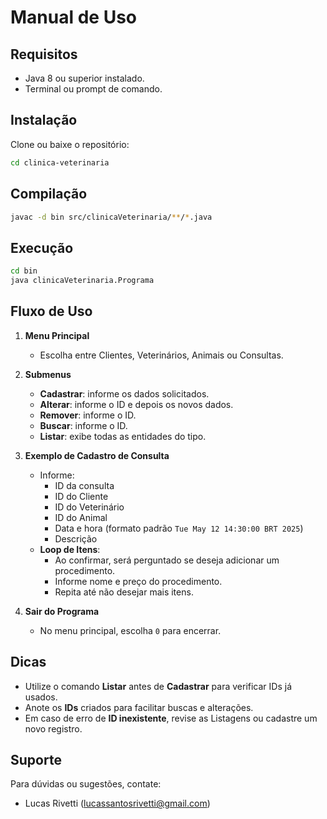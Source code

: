 # Manual de Uso

## Requisitos
- Java 8 ou superior instalado.  
- Terminal ou prompt de comando.

## Instalação

Clone ou baixe o repositório:

```bash
cd clinica-veterinaria
```

## Compilação

```bash
javac -d bin src/clinicaVeterinaria/**/*.java
```

## Execução

```bash
cd bin
java clinicaVeterinaria.Programa
```

## Fluxo de Uso

1. **Menu Principal**  
   - Escolha entre Clientes, Veterinários, Animais ou Consultas.

2. **Submenus**  
   - **Cadastrar**: informe os dados solicitados.  
   - **Alterar**: informe o ID e depois os novos dados.  
   - **Remover**: informe o ID.  
   - **Buscar**: informe o ID.  
   - **Listar**: exibe todas as entidades do tipo.

3. **Exemplo de Cadastro de Consulta**  
   - Informe:  
     - ID da consulta  
     - ID do Cliente  
     - ID do Veterinário  
     - ID do Animal  
     - Data e hora (formato padrão `Tue May 12 14:30:00 BRT 2025`)  
     - Descrição  
   - **Loop de Itens**:  
     - Ao confirmar, será perguntado se deseja adicionar um procedimento.  
     - Informe nome e preço do procedimento.  
     - Repita até não desejar mais itens.

4. **Sair do Programa**  
   - No menu principal, escolha `0` para encerrar.

## Dicas

- Utilize o comando **Listar** antes de **Cadastrar** para verificar IDs já usados.  
- Anote os **IDs** criados para facilitar buscas e alterações.  
- Em caso de erro de **ID inexistente**, revise as Listagens ou cadastre um novo registro.

## Suporte

Para dúvidas ou sugestões, contate:  
- Lucas Rivetti (lucassantosrivetti@gmail.com)  
 
